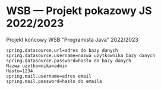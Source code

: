# WSB — Projekt pokazowy JS 2022/2023
Projekt końcowy WSB "Programista Java" 2022/2023

```
spring.datasource.url=adres do bazy danych
spring.datasource.username=nazwa użytkownika bazy danych
spring.datasource.password=hasło do bazy danych
Nazwa użytkownika=admin
Hasło=1234
spring.mail.username=adres email
spring.mail.password=hasło do emaila
```
